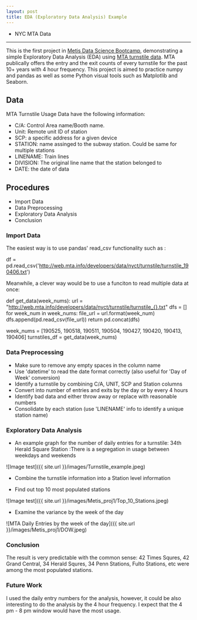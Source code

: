 ```yaml
---
layout: post
title: EDA (Exploratory Data Analysis) Example
---
```


* NYC MTA Data
-----

This is the first project in [Metis Data Science Bootcamp](www.thisismetis.com), demonstrating a simple Exploratory Data Analysis (EDA) using [MTA turnstile data](http://web.mta.info/developers/turnstile.html). MTA publically offers the entry and the exit counts of every turnstile for the past 10+ years with 4 hour frequency. This project is aimed to practice numpy and pandas as well as some Python visual tools such as Matplotlib and Seaborn.

## Data

MTA Turnstile Usage Data have the following information:

* C/A: Control Area name/Booth name. 
* Unit: Remote unit ID of station
* SCP: a specific address for a given device
* STATION: name assinged to the subway station. Could be same for multiple stations
* LINENAME: Train lines
* DIVISION: The original line name that the station belonged to
* DATE: the date of data


## Procedures

* Import Data
* Data Preprocessing
* Exploratory Data Analysis
* Conclusion


### Import Data

The easiest way is to use pandas' read_csv functionality such as :

df = pd.read_csv('http://web.mta.info/developers/data/nyct/turnstile/turnstile_190406.txt')

Meanwhile, a clever way would be to use a funciton to read multiple data at once:

def get_data(week_nums):
    url = "http://web.mta.info/developers/data/nyct/turnstile/turnstile_{}.txt"
    dfs = []
    for week_num in week_nums:
        file_url = url.format(week_num)
        dfs.append(pd.read_csv(file_url))
    return pd.concat(dfs)
        
week_nums = [190525, 190518, 190511, 190504, 190427, 190420, 190413, 190406]
turnstiles_df = get_data(week_nums)



### Data Preprocessing

* Make sure to remove any empty spaces in the column name
* Use 'datetime' to read the date format correctly (also useful for 'Day of Week' conversion)
* Identify a turnstile by combining C/A, UNIT, SCP and Station columns
* Convert into number of entries and exits by the day or by every 4 hours
* Identify bad data and either throw away or replace with reasonable numbers
* Consolidate by each station (use 'LINENAME' info to identify a unique station name)

### Exploratory Data Analysis

* An example graph for the number of daily entries for a turnstile: 34th Herald Square Station
 :There is a segregation in usage between weekdays and weekends

![Image test]({{ site.url }}/images/Turnstile_example.jpeg)

* Combine the turnstile information into a Station level information

* Find out top 10 most populated stations

![Image test]({{ site.url }}/images/Metis_proj1/Top_10_Stations.jpeg)


* Examine the variance by the week of the day 

![MTA Daily Entries by the week of the day]({{ site.url }}/images/Metis_proj1/DOW.jpeg)


### Conclusion

The result is very predictable with the common sense: 42 Times Squres, 42 Grand Central, 34 Herald Squres, 34 Penn Stations, Fulto Stations, etc were among the most populated stations.

### Future Work

I used the daily entry numbers for the analysis, however, it could be also interesting to do the analysis by the 4 hour frequency. I expect that the 4 pm - 8 pm window would have the most usage.


